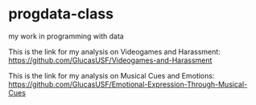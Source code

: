 # progdata-class
my work in programming with data

This is the link for my analysis on Videogames and Harassment: https://github.com/GlucasUSF/Videogames-and-Harassment

This is the link for my analysis on Musical Cues and Emotions: https://github.com/GlucasUSF/Emotional-Expression-Through-Musical-Cues
